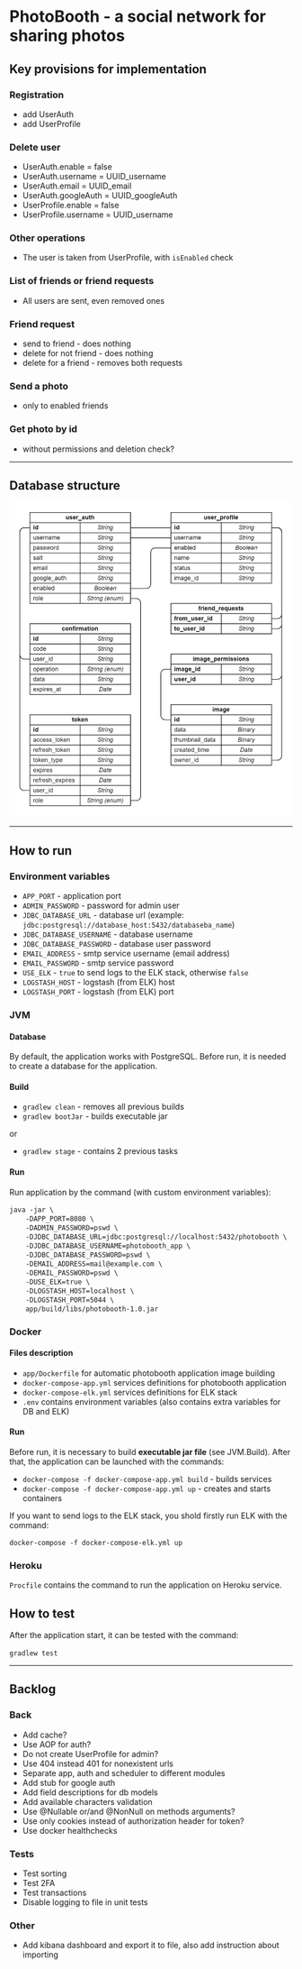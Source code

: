 # PhotoBooth - a social network for sharing photos

## Key provisions for implementation

### Registration
- add UserAuth
- add UserProfile

### Delete user
- UserAuth.enable = false
- UserAuth.username = UUID_username
- UserAuth.email = UUID_email
- UserAuth.googleAuth = UUID_googleAuth
- UserProfile.enable = false
- UserProfile.username = UUID_username

### Other operations
- The user is taken from UserProfile, with `isEnabled` check

### List of friends or friend requests
- All users are sent, even removed ones

### Friend request
- send to friend - does nothing
- delete for not friend - does nothing
- delete for a friend - removes both requests

### Send a photo
- only to enabled friends

### Get photo by id
- without permissions and deletion check?

---
## Database structure

<img src="doc/db_schema.png" alt="Database structure" width="600"/>

---

## How to run

### Environment variables

- `APP_PORT` - application port
- `ADMIN_PASSWORD` - password for admin user
- `JDBC_DATABASE_URL` - database url (example: `jdbc:postgresql://database_host:5432/databaseba_name`)
- `JDBC_DATABASE_USERNAME` - database username
- `JDBC_DATABASE_PASSWORD` - database user password
- `EMAIL_ADDRESS` - smtp service username (email address)
- `EMAIL_PASSWORD` - smtp service password
- `USE_ELK` - `true` to send logs to the ELK stack, otherwise `false`
- `LOGSTASH_HOST` - logstash (from ELK) host
- `LOGSTASH_PORT` - logstash (from ELK) port

### JVM

#### Database
By default, the application works with PostgreSQL. 
Before run, it is needed to create a database for the application.

#### Build
- `gradlew clean` - removes all previous builds
- `gradlew bootJar` - builds executable jar

or
- `gradlew stage` - contains 2 previous tasks

#### Run
Run application by the command (with custom environment variables):

    java -jar \
        -DAPP_PORT=8080 \
        -DADMIN_PASSWORD=pswd \
        -DJDBC_DATABASE_URL=jdbc:postgresql://localhost:5432/photobooth \
        -DJDBC_DATABASE_USERNAME=photobooth_app \
        -DJDBC_DATABASE_PASSWORD=pswd \
        -DEMAIL_ADDRESS=mail@example.com \
        -DEMAIL_PASSWORD=pswd \
        -DUSE_ELK=true \
        -DLOGSTASH_HOST=localhost \
        -DLOGSTASH_PORT=5044 \
        app/build/libs/photobooth-1.0.jar

### Docker

#### Files description
- `app/Dockerfile` for automatic photobooth application image building
- `docker-compose-app.yml` services definitions for photobooth application
- `docker-compose-elk.yml` services definitions for ELK stack
- `.env` contains environment variables (also contains extra variables for DB and ELK)

#### Run
Before run, it is necessary to build **executable jar file** (see JVM.Build).
After that, the application can be launched with the commands:

- `docker-compose -f docker-compose-app.yml build` - builds services
- `docker-compose -f docker-compose-app.yml up` - creates and starts containers

If you want to send logs to the ELK stack, you shold firstly run ELK with the command:

    docker-compose -f docker-compose-elk.yml up

### Heroku
`Procfile` contains the command to run the application on Heroku service. 

## How to test

After the application start, it can be tested with the command:
    
`gradlew test`

---

## Backlog

### Back
- Add cache?
- Use AOP for auth?
- Do not create UserProfile for admin?
- Use 404 instead 401 for nonexistent urls
- Separate app, auth and scheduler to different modules
- Add stub for google auth
- Add field descriptions for db models
- Add available characters validation
- Use @Nullable or/and @NonNull on methods arguments?
- Use only cookies instead of authorization header for token?
- Use docker healthchecks

### Tests
- Test sorting
- Test 2FA
- Test transactions
- Disable logging to file in unit tests

### Other
- Add kibana dashboard and export it to file, also add instruction about importing
